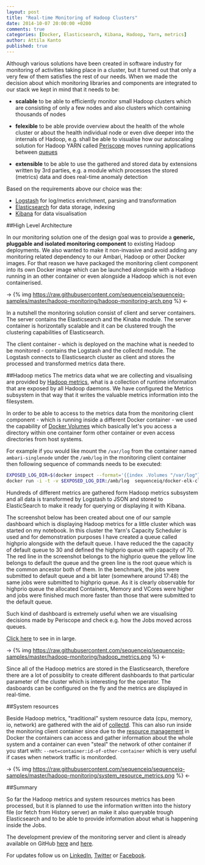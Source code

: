 ```yaml
---
layout: post
title: "Real-time Monitoring of Hadoop Clusters"
date: 2014-10-07 20:00:00 +0200
comments: true
categories: [Docker, Elasticsearch, Kibana, Hadoop, Yarn, metrics]
author: Attila Kanto
published: true
---
```


Although various solutions have been created in software industry for monitoring of activities taking place in a cluster, but it turned out that only a very few of them satisfies the rest of our needs. When we made the decision about which monitoring libraries and components
are integrated to our stack we kept in mind that it needs to be:

 * **scalable** to be able to efficiently monitor small Hadoop clusters which are consisting of only a few nodes and also clusters which containing thousands of nodes

 * **felexible** to be able provide overview about the health of the whole cluster or about the health individual node or even dive deeper into the internals of Hadoop, e.g. shall be able to visualise how our autoscaling solution for Hadoop YARN called  [Periscope](http://blog.sequenceiq.com/blog/2014/08/27/announcing-periscope) moves running applications between [queues](http://blog.sequenceiq.com/blog/2014/07/02/move-applications-between-queues)

 * **extensible** to be able to use the gathered and stored data by extensions written by 3rd parties, e.g. a module which processes the stored (metrics) data and does real-time anomaly detection


Based on the requirements above our choice was the:

 * [Logstash](http://logstash.net) for log/metics enrichment, parsing and transformation
 * [Elasticsearch](http://www.elasticsearch.org) for data storage, indexing
 * [Kibana](http://www.elasticsearch.org/overview/kibana) for data visualisation


##High Level Architecture

In our monitoring solution one of the design goal was to provide a **generic, pluggable and isolated monitoring component** to existing Hadoop deployments. We also wanted to make it non-invasive and avoid adding any monitoring related dependency to our Ambari, Hadoop or other Docker images. For that reason we have packaged the monitoring client component into its own Docker image which can be launched alongside with a Hadoop running in an other container or even alongside a Hadoop which is not even containerised.

-> {% img https://raw.githubusercontent.com/sequenceiq/sequenceiq-samples/master/hadoop-monitoring/hadoop-monitoring-arch.png %} <-

In a nutshell the monitoring solution consist of client and server containers. The server contains the Elasticsearch and the Kinaba module. The server container is horizontally scalable and it can be clustered trough the clustering capabilities of Elasticsearch.

The client container - which is deployed on the machine what is needed to be monitored - contains the Logstash and the collectd module. The Logstash connects to Elasticsearch cluster as client and stores the processed and transformed metrics data there.

##Hadoop metics
The metrics data what we are collecting and visualising are provided by [Hadoop metrics](http://blog.cloudera.com/blog/2012/10/what-is-hadoop-metrics2), what is a collection of runtime information that are exposed by all Hadoop daemons. We have configured the Metrics subsystem in that way that it writes the valuable metrics information into the filesystem.

In order to be able to access to the metrics data from the monitoring client component - which is running inside a different Docker container - we used the capability of [Docker Volumes](https://docs.docker.com/userguide/dockervolumes) which basically let's you access a directory within one container form other container or even access directories from host systems.

For example if you would like mount the ```/var/log``` from the container named ```ambari-singlenode``` under the ```/amb/log``` in the monitoring client container then following sequence of commands needs to be executed:
```bash
EXPOSED_LOG_DIR=$(docker inspect --format='{{index .Volumes "/var/log"}}' ambari-singlenode) && echo $EXPOSED_LOG_DIR
docker run -i -t -v $EXPOSED_LOG_DIR:/amb/log  sequenceiq/docker-elk-client /etc/bootstrap.sh -bash
```

Hundreds of different metrics are gathered form Hadoop metrics subsystem and all data is transformed by Logstash to JSON and stored to ElasticSearch to make it ready for querying or displaying it with Kibana.

The screenshot below has been created about one of our sample dashboard which is displaying Hadoop metrics for a little cluster which was started on my notebook. In this cluster the Yarn's Capacity Scheduler is used and for demonstration purposes I have created a queue called highprio alongside with the default queue. I have reduced the the capacity of default queue to 30 and defined the highprio queue with capacity of 70.
The red line in the screenshot belongs to the highprio queue the yellow line belongs to default the queue and the green line is the root queue which is the common ancestor both of them.
In the benchmark, the jobs were submitted to default queue and a bit later (somewhere around 17:48) the same jobs were submitted to highprio queue. As it is clearly observable for highprio queue the allocated Containers, Memory and VCores were higher and jobs were finished much more faster than those that were submitted to the default queue.

Such kind of dashboard is extremely useful when we are visualising decisions made by Periscope and check e.g. how the Jobs moved across queues.

[Click here](https://raw.githubusercontent.com/sequenceiq/sequenceiq-samples/master/hadoop-monitoring/hadoop_metrics.png) to see in in large.

-> {% img https://raw.githubusercontent.com/sequenceiq/sequenceiq-samples/master/hadoop-monitoring/hadoop_metrics.png %} <-

Since all of the Hadoop metrics are stored in the Elasticsearch, therefore there are a lot of possiblity to create different dashboards to that particular parameter of the cluster which is interesting for the operator. The dasboards can be configured on the fly and the metrics are displayed in real-time.

##System resources

Beside Hadoop metrics, "traditional" system resource data (cpu, memory, io, network) are gathered with the aid of [collectd](https://collectd.org). This can also run inside the monitoring client container since due to the [resource management](https://goldmann.pl/blog/2014/09/11/resource-management-in-docker/#_example_managing_the_cpu_shares_of_a_container) in Docker the containers can access and gather information about the whole system and a container can even "steal" the network of other container if you start with: ```--net=container:id-of-other-container``` which is very useful if cases when network traffic is monitorded.

-> {% img https://raw.githubusercontent.com/sequenceiq/sequenceiq-samples/master/hadoop-monitoring/system_resource_metrics.png %} <-

##Summary

So far the Hadoop metrics and system resources metrics has been processed, but it is planned to use the information written into the history file (or fetch from History server) an make it also queryable trough Elasticsearch and to be able to provide information about what is happening inside the Jobs.

The development preview of the monitoring server and client is already available on GitHub [here](https://github.com/sequenceiq/docker-elk) and [here](https://github.com/sequenceiq/docker-elk-client).

For updates follow us on [LinkedIn](https://www.linkedin.com/company/sequenceiq/), [Twitter](https://twitter.com/sequenceiq) or [Facebook](https://www.facebook.com/sequenceiq).
